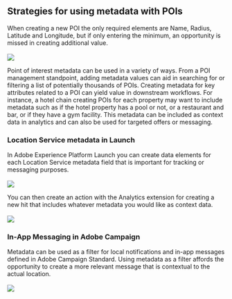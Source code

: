 ## Strategies for using metadata with POIs

When creating a new POI the only required elements are Name, Radius, Latitude and Longitude, but if only entering the minimum, an opportunity is missed in creating additional value. <br><br>
![](images/Nometadata.png) 


Point of interest metadata can be used in a variety of ways. From a POI management standpoint, adding metadata values can aid in searching for or filtering a list of potentially thousands of POIs. Creating metadata for key attributes related to a POI can yield value in downstream workflows. For instance, a hotel chain creating POIs for each property may want to include metadata such as if the hotel property has a pool or not, or a restaurant and bar, or if they have a gym facility. This metadata can be included as context data in analytics and can also be used for targeted offers or messaging. 

### Location Service metadata in Launch
In Adobe Experience Platform Launch you can create data elements for each Location Service metadata field that is important for tracking or messaging purposes. <br><br>
![](images/gymfacility.png)


You can then create an action with the Analytics extension for creating a new hit that includes whatever metadata you would like as context data.<br><br>
![](images/Analytics-gym.png)


### In-App Messaging in Adobe Campaign
Metadata can be used as a filter for local notifications and in-app messages defined in Adobe Campaign Standard. Using metadata as a filter affords the opportunity to create a more relevant message that is contextual to the actual location. <br><br>
![](images/ACS_gym_metadata.png)
